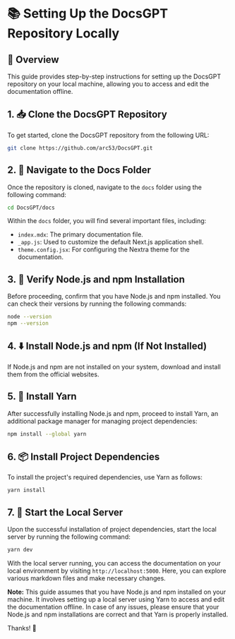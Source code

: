 # 📚 Setting Up the DocsGPT Repository Locally

## 📝 Overview

This guide provides step-by-step instructions for setting up the DocsGPT repository on your local machine, allowing you to access and edit the documentation offline.

## 1. 📥 Clone the DocsGPT Repository

To get started, clone the DocsGPT repository from the following URL:

```bash
git clone https://github.com/arc53/DocsGPT.git
```

## 2. 📂 Navigate to the Docs Folder

Once the repository is cloned, navigate to the `docs` folder using the following command:

```bash
cd DocsGPT/docs
```

Within the `docs` folder, you will find several important files, including:

- `index.mdx`: The primary documentation file.
- `_app.js`: Used to customize the default Next.js application shell.
- `theme.config.jsx`: For configuring the Nextra theme for the documentation.

## 3. 🧐 Verify Node.js and npm Installation

Before proceeding, confirm that you have Node.js and npm installed. You can check their versions by running the following commands:

```bash
node --version
npm --version
```

## 4. ⬇️ Install Node.js and npm (If Not Installed)

If Node.js and npm are not installed on your system, download and install them from the official websites.

## 5. 🚀 Install Yarn

After successfully installing Node.js and npm, proceed to install Yarn, an additional package manager for managing project dependencies:

```bash
npm install --global yarn
```

## 6. 📦 Install Project Dependencies

To install the project's required dependencies, use Yarn as follows:

```bash
yarn install
```

## 7. 🚀 Start the Local Server

Upon the successful installation of project dependencies, start the local server by running the following command:

```bash
yarn dev
```

With the local server running, you can access the documentation on your local environment by visiting `http://localhost:5000`. Here, you can explore various markdown files and make necessary changes.

**Note:** This guide assumes that you have Node.js and npm installed on your machine. It involves setting up a local server using Yarn to access and edit the documentation offline. In case of any issues, please ensure that your Node.js and npm installations are correct and that Yarn is properly installed.

Thanks! 🚀
